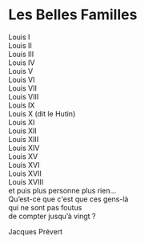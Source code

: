 Les Belles Familles
===================

Louis I\
Louis II\
Louis III\
Louis IV\
Louis V\
Louis VI\
Louis VII\
Louis VIII\
Louis IX\
Louis X (dit le Hutin)\
Louis XI\
Louis XII\
Louis XIII\
Louis XIV\
Louis XV\
Louis XVI\
Louis XVII\
Louis XVIII\
et puis plus personne plus rien…\
Qu’est-ce que c'est que ces gens-là\
qui ne sont pas foutus\
de compter jusqu’à vingt ?

Jacques Prévert

